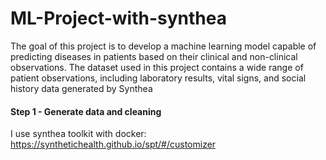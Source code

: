 # ML-Project-with-synthea
The goal of this project is to develop a machine learning model capable of predicting diseases in patients based on their clinical and non-clinical observations. The dataset used in this project contains a wide range of patient observations, including laboratory results, vital signs, and social history data generated by Synthea

#### Step 1 - Generate data and cleaning
I use synthea toolkit with docker: https://synthetichealth.github.io/spt/#/customizer
